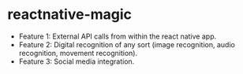 # reactnative-magic

 - Feature 1: External API calls from within the react native app.
 - Feature 2: Digital recognition of any sort (image recognition, audio recognition, movement recognition).
 - Feature 3: Social media integration.

